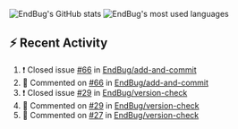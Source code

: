 ![EndBug's GitHub stats](https://github-readme-stats.vercel.app/api?username=endbug&show_icons=true)
![EndBug's most used languages](https://github-readme-stats.vercel.app/api/top-langs/?username=endbug&layout=compact)

## ⚡ Recent Activity

<!--START_SECTION:activity-->
1. ❗️ Closed issue [#66](https://github.com//EndBug/add-and-commit/issues/66) in [EndBug/add-and-commit](https://github.com//EndBug/add-and-commit)
2. 💬 Commented on [#66](https://github.com//EndBug/add-and-commit/issues/66) in [EndBug/add-and-commit](https://github.com//EndBug/add-and-commit)
3. ❗️ Closed issue [#29](https://github.com//EndBug/version-check/issues/29) in [EndBug/version-check](https://github.com//EndBug/version-check)
4. 💬 Commented on [#29](https://github.com//EndBug/version-check/issues/29) in [EndBug/version-check](https://github.com//EndBug/version-check)
5. 💬 Commented on [#27](https://github.com//EndBug/version-check/issues/27) in [EndBug/version-check](https://github.com//EndBug/version-check)
<!--END_SECTION:activity-->

